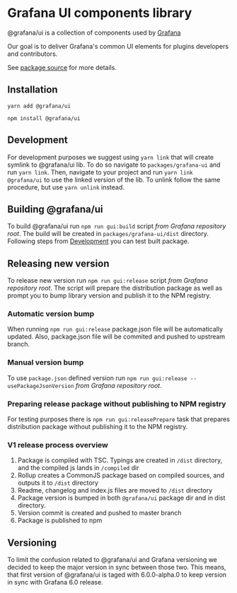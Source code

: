 # Grafana UI components library

@grafana/ui is a collection of components used by [Grafana](https://github.com/grafana/grafana)

Our goal is to deliver Grafana's common UI elements for plugins developers and contributors.

See [package source](https://github.com/grafana/grafana/tree/master/packages/grafana-ui) for more details.

## Installation

`yarn add @grafana/ui`

`npm install @grafana/ui`

## Development

For development purposes we suggest using `yarn link` that will create symlink to @grafana/ui lib. To do so navigate to `packages/grafana-ui` and run `yarn link`. Then, navigate to your project and run `yarn link @grafana/ui` to use the linked version of the lib. To unlink follow the same procedure, but use `yarn unlink` instead.

## Building @grafana/ui
To build @grafana/ui run `npm run gui:build` script *from Grafana repository root*. The build will be created in `packages/grafana-ui/dist` directory. Following steps from [Development](#development) you can test built package.

## Releasing new version
To release new version run `npm run gui:release` script *from Grafana repository root*. The script will prepare the distribution package as well as prompt you to bump library version and publish it to the NPM registry.

### Automatic version bump
When running `npm run gui:release` package.json file will be automatically updated. Also, package.json file will be commited and pushed to upstream branch.

### Manual version bump
To use `package.json` defined version run `npm run gui:release --usePackageJsonVersion` *from Grafana repository root*.

### Preparing release package without publishing to NPM registry
For testing purposes there is `npm run gui:releasePrepare` task that prepares distribution package without publishing it to the NPM registry.

### V1 release process overview
1. Package is compiled with TSC. Typings are created in `/dist` directory, and the compiled js lands in `/compiled` dir
2. Rollup creates a CommonJS package based on compiled sources, and outputs it to `/dist` directory
3. Readme, changelog and index.js files are moved to `/dist` directory
4. Package version is bumped in both `@grafana/ui` package dir and in dist directory.
5. Version commit is created and pushed to master branch
5. Package is published to npm


## Versioning
To limit the confusion related to @grafana/ui and Grafana versioning we decided to keep the major version in sync between those two.
This means, that first version of @grafana/ui is taged with 6.0.0-alpha.0 to keep version in sync with Grafana 6.0 release.


